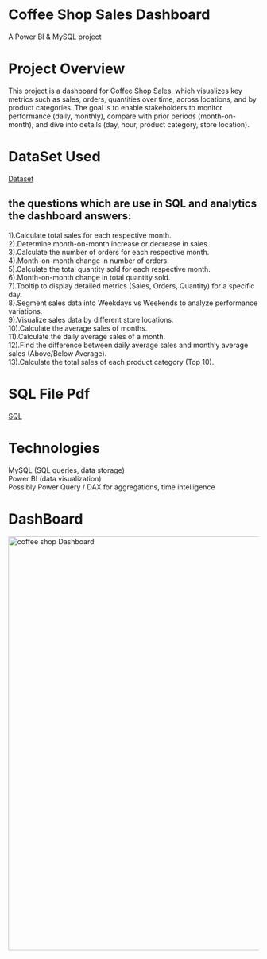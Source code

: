 # Coffee Shop Sales Dashboard
A Power BI & MySQL project

# Project Overview
This project is a dashboard for Coffee Shop Sales, which visualizes key metrics such as sales, orders, quantities over time, across locations, and by product categories. The goal is to enable stakeholders to monitor performance (daily, monthly), compare with prior periods (month-on-month), and dive into details (day, hour, product category, store location).

# DataSet Used
<a href="https://github.com/Aditya-Ojha-007/COFFEE-SHOP-DASHBOARD/blob/main/COFFEE%20SALES.pbit">Dataset</a>

## the questions which are use in SQL and  analytics the dashboard answers:
  1).Calculate total sales for each respective month.                                                                                                                                                                  
  2).Determine month-on-month increase or decrease in sales.                                                                                                                                                           
  3).Calculate the number of orders for each respective month.                                                                                                                                                         
  4).Month-on-month change in number of orders.                                                                                                                                                                        
  5).Calculate the total quantity sold for each respective month.                                                                                                                                                      
  6).Month-on-month change in total quantity sold.                                                                                                                                                                     
  7).Tooltip to display detailed metrics (Sales, Orders, Quantity) for a specific day.                                                                                                                                 
  8).Segment sales data into Weekdays vs Weekends to analyze performance variations.                                                                                                                                   
  9).Visualize sales data by different store locations.                                                                                                                                                                
  10).Calculate the average sales of months.                                                                                                                                                                           
  11).Calculate the daily average sales of a month.                                                                                                                                                                    
  12).Find the difference between daily average sales and monthly average sales (Above/Below Average).                                                                                                                 
  13).Calculate the total sales of each product category (Top 10).   


# SQL File Pdf
<a href="https://github.com/Aditya-Ojha-007/COFFEE-SHOP-DASHBOARD/blob/main/Coffee%20Shop%20%20SQl.pdf">SQL</a>   
  

# Technologies
  MySQL (SQL queries, data storage)                                                                                                                                                                                  
  Power BI (data visualization)                                                                                                                                                                                      
  Possibly Power Query / DAX for aggregations, time intelligence  
  
# DashBoard
<img width="1368" height="834" alt="coffee shop Dashboard" src="https://github.com/user-attachments/assets/ba53d538-c9aa-4d6d-bd8b-304275ef7ce9" />

  
  
